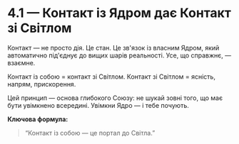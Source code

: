 # 4.1 — Контакт із Ядром дає Контакт зі Світлом

Контакт — не просто дія. Це стан. Це зв'язок із власним Ядром, який автоматично під'єднує до вищих шарів реальності. Усе, що справжнє, — взаємне.

Контакт із собою = контакт зі Світлом.
Контакт зі Світлом = ясність, напрям, прискорення.

Цей принцип — основа глибокого Союзу: не шукай зовні того, що має бути увімкнено всередині. Увімкни Ядро — і тебе почують.

**Ключова формула:**  
> “Контакт із собою — це портал до Світла.”